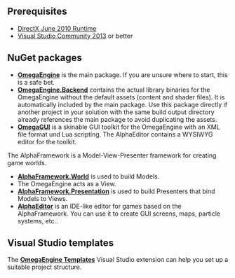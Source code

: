 Prerequisites
-------------
* [DirectX June 2010 Runtime](http://omegaengine.de/support/directx-jun2010-minimal.exe)
* [Visual Studio Community 2013](http://www.visualstudio.com/downloads/download-visual-studio-vs#d-community) or better


NuGet packages
--------------
- **[OmegaEngine](http://www.nuget.org/packages/OmegaEngine/)** is the main package. If you are unsure where to start, this is a safe bet.
- **[OmegaEngine.Backend](http://www.nuget.org/packages/OmegaEngine.Backend/)** contains the actual library binaries for the OmegaEngine without the default assets (content and shader files). It is automatically included by the main package. Use this package directly if another project in your solution with the same build output directory already references the main package to avoid duplicating the assets.
- **[OmegaGUI](http://www.nuget.org/packages/OmegaGUI/)** is a skinable GUI toolkit for the OmegaEngine with an XML file format und Lua scripting. The AlphaEditor contains a WYSIWYG editor for the toolkit.

The AlphaFramework is a Model-View-Presenter framework for creating game worlds.
- **[AlphaFramework.World](http://www.nuget.org/packages/AlphaFramework.World/)** is used to build Models.
- The OmegaEngine acts as a View.
- **[AlphaFramework.Presentation](http://www.nuget.org/packages/AlphaFramework.Presentation/)** is used to build Presenters that bind Models to Views.
- **[AlphaEditor](http://www.nuget.org/packages/AlphaEditor/)** is an IDE-like editor for games based on the AlphaFramework. You can use it to create GUI screens, maps, particle systems, etc..


Visual Studio templates
-----------------------
The **[OmegaEngine Templates](http://visualstudiogallery.msdn.microsoft.com/47fa2bf9-9e54-4439-99ad-c17c0224a8be)** Visual Studio extension can help you set up a suitable project structure.